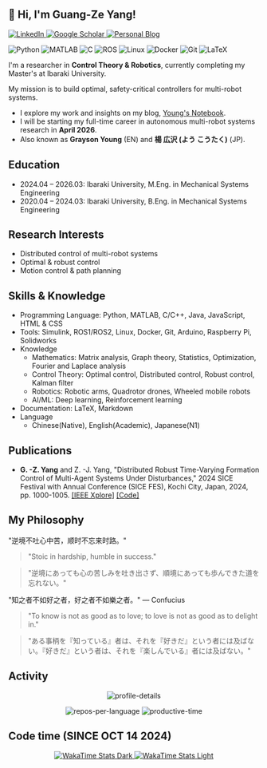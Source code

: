 ## 👋 Hi, I'm Guang-Ze Yang!

<p align="left">
  <a href="www.linkedin.com/in/youkoutaku">
    <img src="https://img.shields.io/badge/LinkedIn-0077B5?style=for-the-badge&logo=linkedin&logoColor=white" alt="LinkedIn"/>
  </a>
  <a href="https://scholar.google.co.jp/citations?hl=en&user=8JTrUZUAAAAJ">
    <img src="https://img.shields.io/badge/Google_Scholar-4285F4?style=for-the-badge&logo=google-scholar&logoColor=white" alt="Google Scholar"/>
  </a>
  <a href="https://youkoutaku.github.io/">
    <img src="https://img.shields.io/badge/Blog-333333?style=for-the-badge&logo=rss&logoColor=white" alt="Personal Blog"/>
  </a>
</p>

<p align="left">
  <img src="https://img.shields.io/badge/Python-3776AB?style=for-the-badge&logo=python&logoColor=white" alt="Python"/>
  <img src="https://img.shields.io/badge/MATLAB-0076A8?style=for-the-badge&logo=mathworks&logoColor=white" alt="MATLAB"/>
  <img src="https://img.shields.io/badge/C-A8B9CC?style=for-the-badge&logo=c&logoColor=black" alt="C"/>
  <img src="https://img.shields.io/badge/ROS-22314E?style=for-the-badge&logo=ros&logoColor=white" alt="ROS"/>
  <img src="https://img.shields.io/badge/Linux-FCC624?style=for-the-badge&logo=linux&logoColor=black" alt="Linux"/>
  <img src="https://img.shields.io/badge/Docker-2496ED?style=for-the-badge&logo=docker&logoColor=white" alt="Docker"/>
  <img src="https://img.shields.io/badge/Git-F05032?style=for-the-badge&logo=git&logoColor=white" alt="Git"/>
  <img src="https://img.shields.io/badge/LaTeX-008080?style=for-the-badge&logo=latex&logoColor=white" alt="LaTeX"/>
</p>

I'm a researcher in **Control Theory & Robotics**, currently completing my Master's at Ibaraki University. 

My mission is to build optimal, safety-critical controllers for multi-robot systems.

- I explore my work and insights on my blog, [Young's Notebook](https://youkoutaku.github.io/).
- I will be starting my full-time career in autonomous multi-robot systems research in **April 2026**.
- Also known as **Grayson Young** (EN) and **楊 広沢 (よう こうたく)** (JP).

## Education
- 2024.04 – 2026.03: Ibaraki University, M.Eng. in Mechanical Systems Engineering
- 2020.04 – 2024.03: Ibaraki University, B.Eng. in Mechanical Systems Engineering

## Research Interests
- Distributed control of multi-robot systems
- Optimal & robust control
- Motion control & path planning

## Skills & Knowledge
- Programming Language: Python, MATLAB, C/C++, Java, JavaScript, HTML & CSS
- Tools: Simulink, ROS1/ROS2, Linux, Docker, Git, Arduino, Raspberry Pi, Solidworks 
- Knowledge
  - Mathematics: Matrix analysis, Graph theory, Statistics, Optimization, Fourier and Laplace analysis
  - Control Theory: Optimal control, Distributed control, Robust control, Kalman filter
  - Robotics: Robotic arms, Quadrotor drones, Wheeled mobile robots
  - AI/ML: Deep learning, Reinforcement learning
- Documentation: LaTeX, Markdown
- Language
  - Chinese(Native), English(Academic), Japanese(N1)

## Publications
- **G. -Z. Yang** and Z. -J. Yang, "Distributed Robust Time-Varying Formation Control of Multi-Agent Systems Under Disturbances," 2024 SICE Festival with Annual Conference (SICE FES), Kochi City, Japan, 2024, pp. 1000-1005. [[IEEE Xplore]](https://ieeexplore.ieee.org/document/10805135) [[Code]](https://github.com/youkoutaku/DR-TVFC)

## My Philosophy

"逆境不吐心中苦，顺时不忘来时路。"

> "Stoic in hardship, humble in success."

> "逆境にあっても心の苦しみを吐き出さず、順境にあっても歩んできた道を忘れない。"

"知之者不如好之者，好之者不如樂之者。" — Confucius

> "To know is not as good as to love; to love is not as good as to delight in."

> "ある事柄を『知っている』者は、それを『好きだ』という者には及ばない。『好きだ』という者は、それを『楽しんでいる』者には及ばない。"

## Activity

<p align="center">
  <picture>
  <source media="(prefers-color-scheme: dark)" srcset="https://github-profile-summary-cards.vercel.app/api/cards/profile-details?username=youkoutaku&theme=github_dark" />
  <source media="(prefers-color-scheme: light)" srcset="https://github-profile-summary-cards.vercel.app/api/cards/profile-details?username=youkoutaku&theme=github" />
  <img alt="profile-details" src="profile-details.svg" />
  </picture>
</p>

<div align="center">
  <picture>
  <source media="(prefers-color-scheme: dark)" srcset="http://github-profile-summary-cards.vercel.app/api/cards/repos-per-language?username=youkoutaku&theme=github_dark" />
  <source media="(prefers-color-scheme: light)" srcset="http://github-profile-summary-cards.vercel.app/api/cards/repos-per-language?username=youkoutaku&theme=github" />
  <img alt="repos-per-language" src="repos-per-language.svg" />
  </picture>

  <picture>
  <source media="(prefers-color-scheme: dark)" srcset="http://github-profile-summary-cards.vercel.app/api/cards/productive-time?username=youkoutaku&theme=github_dark&utcOffset=9" />
  <source media="(prefers-color-scheme: light)" srcset="http://github-profile-summary-cards.vercel.app/api/cards/productive-time?username=youkoutaku&theme=github&utcOffset=9" />
  <img alt="productive-time" src="productive-time.svg" />
  </picture>
</div>


## Code time (SINCE OCT 14 2024)

<p align="center">
  <a href="https://wakatime.com/@YouKoutaku">
    <img src="https://github-readme-stats.vercel.app/api/wakatime?username=Youkoutaku&theme=dark&custom_title=Youkoutaku's_Coding_Stats&hide=other,Text&layout=compact&show_icons=true&cache_bust=1#gh-dark-mode-only" alt="WakaTime Stats Dark"/>
    <img src="https://github-readme-stats.vercel.app/api/wakatime?username=Youkoutaku&custom_title=Youkoutaku's_Coding_Stats&hide=other,Text&layout=compact&show_icons=true&cache_bust=1#gh-light-mode-only" alt="WakaTime Stats Light"/>
  </a>
</p>

<!--
- 🔥 Interested in working with Control Systems, Robotics, and Programming.
- 😄 Hobby:
  - 💪 Training or running 2~3 times a week
  - 🏀 Basketball once a week
  - 📚 Reading (Biography, History, Philosophy, Time Management, Study Skills, ...) 
  - 🎮 Video games(The Legend of Zelda: Breath of the Wild, Fire Emblem, Monster Hunter Rise, ...)
  - 🎧 Music (J-pop, R&B, ...)
--!>
